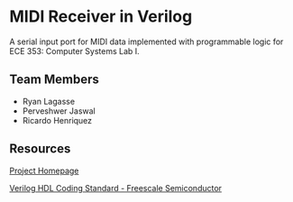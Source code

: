 # MIDI Receiver in Verilog
A serial input port for MIDI data implemented with programmable logic for ECE 353: Computer Systems Lab I.

## Team Members
* Ryan Lagasse
* Perveshwer Jaswal
* Ricardo Henriquez

## Resources
[Project Homepage](http://ece353.ecs.umass.edu/2017lab4/2017lab4.html)

[Verilog HDL Coding Standard - Freescale Semiconductor](https://people.ece.cornell.edu/land/courses/ece5760/Verilog/FreescaleVerilog.pdf)
